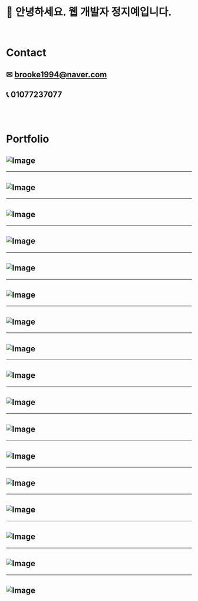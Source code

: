 # &#128129; 안녕하세요. 웹 개발자 정지예입니다.

<br>

# Contact

## &#9993; brooke1994@naver.com

## &#128222; 01077237077

<br>
<br>

# Portfolio

## ![Image](./images/pf01.jpg)

---

## ![Image](./images/pf02.jpg)

---

## ![Image](./images/pf03.jpg)

---

## ![Image](./images/pf04.jpg)

---

## ![Image](./images/pf05.jpg)

---

## ![Image](./images/pf06.jpg)

---

## ![Image](./images/pf07.jpg)

---

## ![Image](./images/pf08.jpg)

---

## ![Image](./images/pf09.jpg)

---

## ![Image](./images/pf10.jpg)

---

## ![Image](./images/pf11.jpg)

---

## ![Image](./images/pf12.jpg)

---

## ![Image](./images/pf13.jpg)

---

## ![Image](./images/pf14.jpg)

---

## ![Image](./images/pf15.jpg)

---

## ![Image](./images/pf16.jpg)

---

## ![Image](./images/pf17.jpg)
